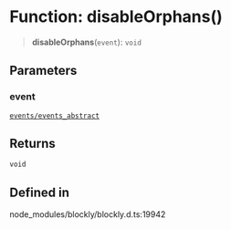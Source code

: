 # Function: disableOrphans()

> **disableOrphans**(`event`): `void`

## Parameters

### event

[`events/events_abstract`](../events/events_abstract/index.md)

## Returns

`void`

## Defined in

node_modules/blockly/blockly.d.ts:19942
